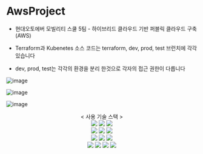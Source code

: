 # AwsProject

- 현대오토에버 모빌리티 스쿨 5팀 - 하이브리드 클라우드 기반 퍼블릭 클라우드 구축(AWS)


- Terraform과 Kubenetes 소스 코드는 terraform, dev, prod, test 브런치에 각각 있습니다
- dev, prod, test는 각각의 환경을 분리 한것으로 각자의 접근 권한이 다릅니다

![image](https://github.com/user-attachments/assets/394aaf9f-d4d0-4d11-903f-c3bc54141c13)

![image](https://github.com/user-attachments/assets/40094fb8-d11d-4a15-89fc-f0ab0d6e2d00)

![image](https://github.com/user-attachments/assets/935b7092-65b1-4ed7-827b-df8b3ccb7fa2)

<div align=center> 
 < 사용 기술 스택 >
</div>
  
<div align=center> 
 <img src="https://img.shields.io/badge/virtualbox-blue?style=for-the-badge&logo=virtualbox&logoColor=black">
 <img src="https://img.shields.io/badge/notion-white?style=for-the-badge&logo=notion&logoColor=black">
 <img src="https://img.shields.io/badge/slack-red?style=for-the-badge&logo=slack&logoColor=white">
 <br>
 
 <img src="https://img.shields.io/badge/yaml-white?style=for-the-badge&logo=yaml&logoColor=black">
 <img src="https://img.shields.io/badge/diagram.net-orange?style=for-the-badge&logo=diagram.net&logoColor=white">
 <img src="https://img.shields.io/badge/docker-blue?style=for-the-badge&logo=docker&logoColor=white">
 <br>
 
 <img src="https://img.shields.io/badge/ubuntu-orange?style=for-the-badge&logo=ubuntu&logoColor=white">
 <img src="https://img.shields.io/badge/apache-yellow?style=for-the-badge&logo=apache&logoColor=white">
 <img src="https://img.shields.io/badge/Ansible-black?style=for-the-badge&logo=ansible&logoColor=white">
 <br>
 
 <img src="https://img.shields.io/badge/linux-FCC624?style=for-the-badge&logo=linux&logoColor=black">
 <img src="https://img.shields.io/badge/mysql-4479A1?style=for-the-badge&logo=mysql&logoColor=white">
 <img src="https://img.shields.io/badge/github-181717?style=for-the-badge&logo=github&logoColor=white">
 <img src="https://img.shields.io/badge/git-F05032?style=for-the-badge&logo=git&logoColor=white">
</div>
